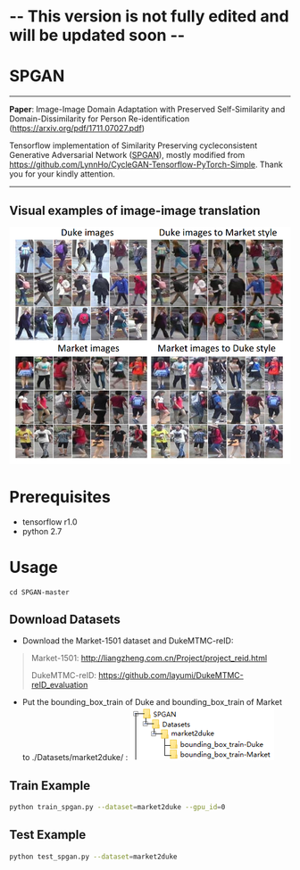 # -- This version is not fully edited and will be updated soon --
# SPGAN

----------


**Paper**: Image-Image Domain Adaptation with Preserved Self-Similarity and Domain-Dissimilarity for Person Re-identification (https://arxiv.org/pdf/1711.07027.pdf)

Tensorflow implementation of Similarity Preserving cycleconsistent Generative Adversarial Network ([SPGAN](https://arxiv.org/pdf/1711.07027.pdf)), mostly modified from https://github.com/LynnHo/CycleGAN-Tensorflow-PyTorch-Simple. Thank you for your kindly attention.

----------

## Visual examples of image-image translation
![](./pics/fig1.PNG)

# Prerequisites
- tensorflow r1.0
- python 2.7

# Usage
```
cd SPGAN-master
```

## Download Datasets
- Download the Market-1501 dataset and DukeMTMC-reID:

> Market-1501:  http://liangzheng.com.cn/Project/project_reid.html 
> 
> DukeMTMC-reID: https://github.com/layumi/DukeMTMC-reID_evaluation

- Put the bounding_box_train of Duke and bounding_box_train of Market to ./Datasets/market2duke/ :
![](./pics/fig2.PNG)
## Train Example
```bash
python train_spgan.py --dataset=market2duke --gpu_id=0
```

## Test Example
```bash
python test_spgan.py --dataset=market2duke
```
